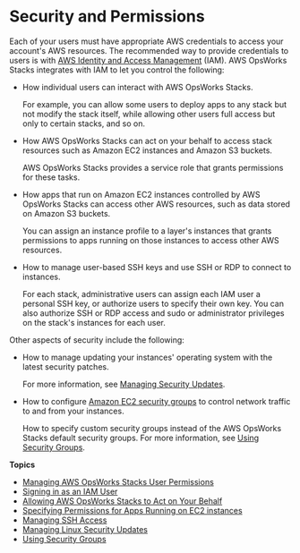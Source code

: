 # Security and Permissions<a name="workingsecurity"></a>

Each of your users must have appropriate AWS credentials to access your account's AWS resources\. The recommended way to provide credentials to users is with [AWS Identity and Access Management](http://aws.amazon.com/iam/) \(IAM\)\. AWS OpsWorks Stacks integrates with IAM to let you control the following:
+ How individual users can interact with AWS OpsWorks Stacks\.

  For example, you can allow some users to deploy apps to any stack but not modify the stack itself, while allowing other users full access but only to certain stacks, and so on\.
+ How AWS OpsWorks Stacks can act on your behalf to access stack resources such as Amazon EC2 instances and Amazon S3 buckets\.

  AWS OpsWorks Stacks provides a service role that grants permissions for these tasks\. 
+ How apps that run on Amazon EC2 instances controlled by AWS OpsWorks Stacks can access other AWS resources, such as data stored on Amazon S3 buckets\.

  You can assign an instance profile to a layer's instances that grants permissions to apps running on those instances to access other AWS resources\.
+ How to manage user\-based SSH keys and use SSH or RDP to connect to instances\.

  For each stack, administrative users can assign each IAM user a personal SSH key, or authorize users to specify their own key\. You can also authorize SSH or RDP access and sudo or administrator privileges on the stack's instances for each user\. 

Other aspects of security include the following:
+ How to manage updating your instances' operating system with the latest security patches\. 

  For more information, see [Managing Security Updates](workingsecurity-updates.md)\.
+ How to configure [Amazon EC2 security groups](http://docs.aws.amazon.com/AWSEC2/latest/UserGuide/using-network-security.html) to control network traffic to and from your instances\.

  How to specify custom security groups instead of the AWS OpsWorks Stacks default security groups\. For more information, see [Using Security Groups](workingsecurity-groups.md)\.

**Topics**
+ [Managing AWS OpsWorks Stacks User Permissions](opsworks-security-users.md)
+ [Signing in as an IAM User](workingsecurity-login.md)
+ [Allowing AWS OpsWorks Stacks to Act on Your Behalf](opsworks-security-servicerole.md)
+ [Specifying Permissions for Apps Running on EC2 instances](opsworks-security-appsrole.md)
+ [Managing SSH Access](security-ssh-access.md)
+ [Managing Linux Security Updates](workingsecurity-updates.md)
+ [Using Security Groups](workingsecurity-groups.md)
